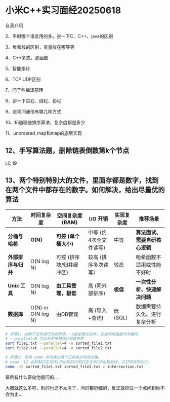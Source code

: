 # 小米C++实习面经20250618

自我介绍

2、平时哪个语言用的多，说一下C、C++、java的区别

3、堆和栈的区别，变量放在哪等等

4、C++多态，虚函数

5、智能指针

6、TCP UDP区别

7、问了些编译原理

8、讲一下进程、线程、协程

9、进程间通信有哪几种方式

10、知道哪些排序算法，复杂度都是多少

11、unordered_map和map的底层实现

## 12、手写算法题，删除链表倒数第k个节点

LC 19



## 13、两个特别特别大的文件，里面存都是数字，找到在两个文件中都存在的数字。如何解决，给出尽量优的算法

| 方法               | 时间复杂度         | 空间复杂度 (RAM)         | I/O 开销               | 实现复杂度 | 推荐场景                       |
| ------------------ | ------------------ | ------------------------ | ---------------------- | ---------- | ------------------------------ |
| **分桶与哈希**     | **O(N)**           | **可控 (单个桶大小)**    | 中等 (约4次全文件读写) | 中等       | **算法面试、需要自研核心逻辑** |
| **外部排序与归并** | O(N log N)         | 可控 (排序块/归并缓冲区) | 较高 (排序多次读写)    | 较高       | 哈希函数不适用或性能不好时     |
| **Unix 工具**      | O(N log N)         | **由工具管理，极低**     | 高 (同外部排序)        | **极低**   | **一次性分析、快速解决问题**   |
| **数据库**         | O(N) or O(N log N) | 由DB管理                 | 高 (导入+查询)         | 低 (SQL)   | 数据需要持久化、进行复杂分析   |

```bash
# 步骤1: 对两个文件进行外部排序。-o指定输出文件，这会利用磁盘作为缓存。
# --parallel=N 可以利用多核CPU加速排序
sort file1.txt --parallel=4 -o sorted_file1.txt
sort file2.txt --parallel=4 -o sorted_file2.txt

# 步骤2: 使用 comm 命令找出两个已排序文件的交集。
# comm -12 会抑制只在文件1中出现的行和只在文件2中出现的行，只打印共同的行。
comm -12 sorted_file1.txt sorted_file2.txt > intersection.txt
```





最后有什么要向他提问的…

大概就这么多吧，别的也记不太清了，问的都挺细的，反正就抓住一个点问到你不会为止…